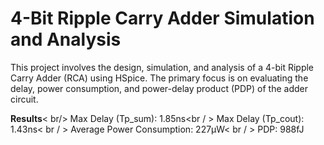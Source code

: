 # 4-Bit Ripple Carry Adder Simulation and Analysis
This project involves the design, simulation, and analysis of a 4-bit Ripple Carry Adder (RCA) using HSpice. The primary focus is on evaluating the delay, power consumption, and power-delay product (PDP) of the adder circuit.

__Results__< br/> 
Max Delay (Tp_sum): 1.85ns<br / > 
Max Delay (Tp_cout): 1.43ns< br / > 
Average Power Consumption: 227µW< br / > 
PDP: 988fJ
